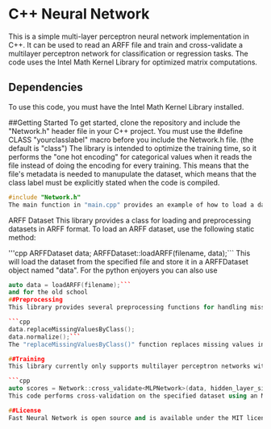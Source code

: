 # C++ Neural Network

This is a simple multi-layer perceptron neural network implementation in C++. It can be used to read an ARFF file and train and cross-validate a multilayer perceptron network for classification or regression tasks. The code uses the Intel Math Kernel Library for optimized matrix computations.

## Dependencies

To use this code, you must have the Intel Math Kernel Library installed. 



##Getting Started
To get started, clone the repository and include the "Network.h" header file in your C++ project.
You must use the #define CLASS "yourclasslabel" macro before you include the Network.h file. (the default is "class") 
The library is intended to optimize the training time, so it performs the "one hot encoding" for categorical values when it reads the file instead of doing the encoding for every training. This means that the file's metadata is needed to manupulate the dataset, which means that the class label must be explicitly stated when the code is compiled.
```cpp
#include "Network.h"
The main function in "main.cpp" provides an example of how to load a dataset from an ARFF file, preprocess it, and train a multi-layer perceptron (MLP) network using cross-validation. You can modify this code to fit your own use case.
```

ARFF Dataset
This library provides a class for loading and preprocessing datasets in ARFF format. To load an ARFF dataset, use the following static method:

'''cpp
ARFFDataset data;
ARFFDataset::loadARFF(filename, data);```
This will load the dataset from the specified file and store it in a ARFFDataset object named "data".
For the python enjoyers you can also use
```cpp
auto data = loadARFF(filename);```
and for the old school
##Preprocessing
This library provides several preprocessing functions for handling missing values and normalizing data. These functions can be called on a ARFFDataset object, as shown below:

```cpp
data.replaceMissingValuesByClass();
data.normalize();```
The "replaceMissingValuesByClass()" function replaces missing values in the dataset with the mean/mode value for the attribute within the same class. The "normalize()" function normalizes the dataset to have zero mean and unit variance.

##Training
This library currently only supports multilayer perceptron networks with stochastic gradient descent backpropogation for training. The supported activation functions are sigmoid, tanh, and relu. The Network class provides a static method cross_validate which returns a map with a variety of statistics.

```cpp
auto scores = Network::cross_validate<MLPNetwork>(data, hidden_layer_sizes, num_epochs, learningrate, num_folds, activation);```
This code performs cross-validation on the specified dataset using an MLP network with the specified hyperparameters. The "num_folds" parameter specifies the number of folds to use in cross-validation.

##License
Fast Neural Network is open source and is available under the MIT license. You are free to use, modify, and distribute the code as you see fit. See the LICENSE file for more information.

